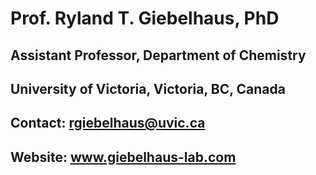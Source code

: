 # Prof. Ryland T. Giebelhaus, PhD
## Assistant Professor, Department of Chemistry
## University of Victoria, Victoria, BC, Canada
## Contact: rgiebelhaus@uvic.ca
## Website: www.giebelhaus-lab.com
